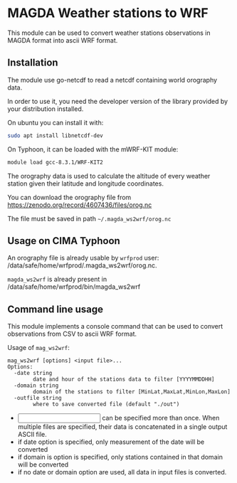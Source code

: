 # MAGDA Weather stations to WRF


This module can be used to convert weather
stations observations in MAGDA format into ascii
WRF format.


## Installation

The module use go-netcdf to read a netcdf
containing world orography data.

In order to use it, you need the developer version of the
library provided by your distribution installed.

On ubuntu you can install it with:

```bash
sudo apt install libnetcdf-dev
```

On Typhoon, it can be loaded with the mWRF-KIT module:

```bash
module load gcc-8.3.1/WRF-KIT2
```

The orography data is used to calculate the altitude of every weather station
given their latitude and longitude coordinates.

You can download the orography file from 
https://zenodo.org/record/4607436/files/orog.nc

The file must be saved in path `~/.magda_ws2wrf/orog.nc`

## Usage on CIMA Typhoon

An orography file is already usable by `wrfprod` user:
/data/safe/home/wrfprod/.magda_ws2wrf/orog.nc.

`magda_ws2wrf` is already present in /data/safe/home/wrfprod/bin/magda_ws2wrf

## Command line usage

This module implements a console command
that can be used to convert observations from
CSV to ascii WRF format.

Usage of `mag_ws2wrf`:

```
mag_ws2wrf [options] <input file>...
Options:
  -date string
        date and hour of the stations data to filter [YYYYMMDDHH]
  -domain string
        domain of the stations to filter [MinLat,MaxLat,MinLon,MaxLon]
  -outfile string
        where to save converted file (default "./out")
```

* <input file> can be specified more than once. When multiple files are specified, their data is 
concatenated in a single output ASCII file.
* if date option is specified, only measurement of the date will be converted
* if domain is option is specified, only stations contained in that domain will be converted
* if no date or domain option are used, all data in input files is converted.
